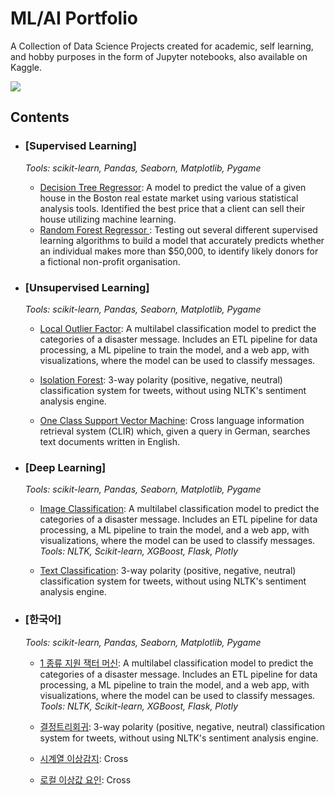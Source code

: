 # ML/AI Portfolio

A Collection of Data Science Projects created for academic, self learning, and hobby purposes in the form of Jupyter notebooks, also available on Kaggle.

[![](https://img.shields.io/badge/ML/AI_Algorithms-20BEFF?style=for-the-badge&logo=Kaggle&logoColor=white)](https://www.kaggle.com/kyeongsupchoi/code?scroll=true)

## Contents

- ### [Supervised Learning]

   _Tools: scikit-learn, Pandas, Seaborn, Matplotlib, Pygame_ 

	- [Decision Tree Regressor](https://github.com/): A model to predict the value of a given house in the Boston real estate market using various statistical analysis tools. Identified the best price that a client can sell their house utilizing machine learning.
	- [Random Forest Regressor  ](https://github.com/): Testing out several different supervised learning algorithms to build a model that accurately predicts whether an individual makes more than $50,000, to identify likely donors for a fictional non-profit organisation.

- ### [Unsupervised Learning]

	_Tools: scikit-learn, Pandas, Seaborn, Matplotlib, Pygame_ 

	- [Local Outlier Factor](https://github.com/): A multilabel classification model to predict the categories of a disaster message. Includes an ETL pipeline for data processing, a ML pipeline to train the model, and a web app, with visualizations, where the model can be used to classify messages.

	- [Isolation Forest](https://github.com/): 3-way polarity (positive, negative, neutral) classification system for tweets, without using NLTK's sentiment analysis engine. 

	- [One Class Support Vector Machine](https://github.com/): Cross language information retrieval system (CLIR) which, given a query in German, searches text documents written in English.

- ### [Deep Learning]

	_Tools: scikit-learn, Pandas, Seaborn, Matplotlib, Pygame_ 

	- [Image Classification](https://github.com/): A multilabel classification model to predict the categories of a disaster message. Includes an ETL pipeline for data processing, a ML pipeline to train the model, and a web app, with visualizations, where the model can be used to classify messages. _Tools: NLTK, Scikit-learn, XGBoost, Flask, Plotly_

	- [Text Classification](https://github.com/): 3-way polarity (positive, negative, neutral) classification system for tweets, without using NLTK's sentiment analysis engine.

- ### [한국어]

	_Tools: scikit-learn, Pandas, Seaborn, Matplotlib, Pygame_ 

 	- [1 종류 지원 잭터 머신](https://github.com/): A multilabel classification model to predict the categories of a disaster message. Includes an ETL pipeline for data processing, a ML pipeline to train the model, and a web app, with visualizations, where the model can be used to classify messages. _Tools: NLTK, Scikit-learn, XGBoost, Flask, Plotly_

	- [결정트리회귀](https://github.com/): 3-way polarity (positive, negative, neutral) classification system for tweets, without using NLTK's sentiment analysis engine. 

	- [시계열 이상감지](https://github.com/): Cross

    - [로컬 이상값 요인](https://github.com/): Cross
